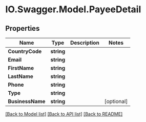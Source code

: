 # IO.Swagger.Model.PayeeDetail
## Properties

Name | Type | Description | Notes
------------ | ------------- | ------------- | -------------
**CountryCode** | **string** |  | 
**Email** | **string** |  | 
**FirstName** | **string** |  | 
**LastName** | **string** |  | 
**Phone** | **string** |  | 
**Type** | **string** |  | 
**BusinessName** | **string** |  | [optional] 

[[Back to Model list]](../README.md#documentation-for-models) [[Back to API list]](../README.md#documentation-for-api-endpoints) [[Back to README]](../README.md)


